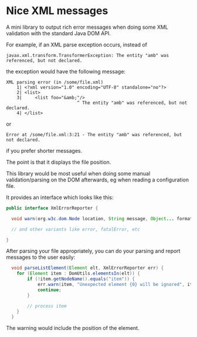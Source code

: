 # Nice XML messages

A mini library to output rich error messages when doing some
XML validation with the standard Java DOM API.


For example, if an XML parse exception occurs, instead of
```
javax.xml.transform.TransformerException: The entity "amb" was referenced, but not declared.
```
the exception would have the following message:
```
XML parsing error (in /some/file.xml)
    1| <?xml version="1.0" encoding="UTF-8" standalone="no"?>
    2| <list>
    3|     <list foo="&amb;"/>
                           ^ The entity "amb" was referenced, but not declared.
    4| </list>
```
or
```
Error at /some/file.xml:3:21 - The entity "amb" was referenced, but not declared.
```
if you prefer shorter messages.


The point is that it displays the file position.


This library would be most useful when doing some manual 
validation/parsing on the DOM afterwards, eg when reading a
configuration file.

It provides an interface which looks like this:

```java
public interface XmlErrorReporter {

  void warn(org.w3c.dom.Node location, String message, Object... formatArgs);

  // and other variants like error, fatalError, etc

}
```

After parsing your file appropriately, you can do your parsing
and report messages to the user easily:

```java
  void parseListElement(Element elt, XmlErrorReporter err) {
    for (Element item : DomUtils.elementsIn(elt)) {
        if (!item.getNodeName().equals("item")) {
            err.warn(item, "Unexpected element {0} will be ignored", item.getNodeName());
            continue;
        }

        // process item
    }
  }
```

The warning would include the position of the element.
